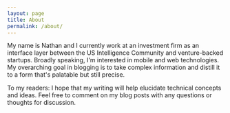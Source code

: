 ```yaml
---
layout: page
title: About
permalink: /about/
---
```


My name is Nathan and I currently work at an investment firm as an interface layer between the US Intelligence Community and venture-backed startups.  Broadly speaking, I'm interested in mobile and web technologies.  My overarching goal in blogging is to take complex information and distill it to a form that's palatable but still precise.  

To my readers: I hope that my writing will help elucidate technical concepts and ideas.  Feel free to comment on my blog posts with any questions or thoughts for discussion.


